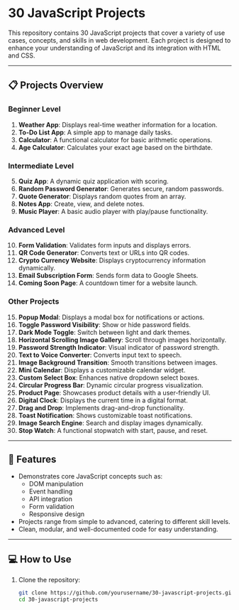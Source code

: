 # 30 JavaScript Projects

This repository contains 30 JavaScript projects that cover a variety of use cases, concepts, and skills in web development. Each project is designed to enhance your understanding of JavaScript and its integration with HTML and CSS.

---

## 📋 Projects Overview

### Beginner Level
1. **Weather App**: Displays real-time weather information for a location.
2. **To-Do List App**: A simple app to manage daily tasks.
3. **Calculator**: A functional calculator for basic arithmetic operations.
4. **Age Calculator**: Calculates your exact age based on the birthdate.

### Intermediate Level
5. **Quiz App**: A dynamic quiz application with scoring.
6. **Random Password Generator**: Generates secure, random passwords.
7. **Quote Generator**: Displays random quotes from an array.
8. **Notes App**: Create, view, and delete notes.
9. **Music Player**: A basic audio player with play/pause functionality.

### Advanced Level
10. **Form Validation**: Validates form inputs and displays errors.
11. **QR Code Generator**: Converts text or URLs into QR codes.
12. **Crypto Currency Website**: Displays cryptocurrency information dynamically.
13. **Email Subscription Form**: Sends form data to Google Sheets.
14. **Coming Soon Page**: A countdown timer for a website launch.

### Other Projects
15. **Popup Modal**: Displays a modal box for notifications or actions.
16. **Toggle Password Visibility**: Show or hide password fields.
17. **Dark Mode Toggle**: Switch between light and dark themes.
18. **Horizontal Scrolling Image Gallery**: Scroll through images horizontally.
19. **Password Strength Indicator**: Visual indicator of password strength.
20. **Text to Voice Converter**: Converts input text to speech.
21. **Image Background Transition**: Smooth transitions between images.
22. **Mini Calendar**: Displays a customizable calendar widget.
23. **Custom Select Box**: Enhances native dropdown select boxes.
24. **Circular Progress Bar**: Dynamic circular progress visualization.
25. **Product Page**: Showcases product details with a user-friendly UI.
26. **Digital Clock**: Displays the current time in a digital format.
27. **Drag and Drop**: Implements drag-and-drop functionality.
28. **Toast Notification**: Shows customizable toast notifications.
29. **Image Search Engine**: Search and display images dynamically.
30. **Stop Watch**: A functional stopwatch with start, pause, and reset.

---

## 🚀 Features
- Demonstrates core JavaScript concepts such as:
  - DOM manipulation
  - Event handling
  - API integration
  - Form validation
  - Responsive design
- Projects range from simple to advanced, catering to different skill levels.
- Clean, modular, and well-documented code for easy understanding.

---

## 💻 How to Use
1. Clone the repository:
   ```bash
   git clone https://github.com/yourusername/30-javascript-projects.git
   cd 30-javascript-projects
